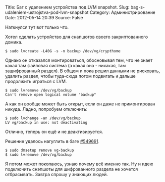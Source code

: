 Title: Баг с удалением устройства под LVM snapshot.
Slug: bag-s-udaleniem-ustrojstva-pod-lvm-snapshot
Category: Администрирование
Date: 2012-05-14 20:39
Source: False

Наткнулся тут вот только что.

Хотел сделать устройство для снапшотов своего закриптованного домика.

    $ sudo lvcreate -L40G -s -n backup /dev/vg/crypthome

Однако он отказался монтироваться, обосновывая тем, что не знает какая там файловая система (а какая она - никакая, там зашифрованный раздел). В общем и пока решил данными не рисковать, удалить раздел, чтобы туда-сюда потом подвигать и дальше продолжить играться с LVM.

    $ sudo lvremove /dev/vg/backup
    Can't remove open logical volume "backup"

А как он вообще может быть открыт, если он даже не примонтирован никуда. Ладно, попробуем отключить:

    $ sudo lvchange -an /dev/vg/backup
    LV vg/backup in use: not deactivating

Отлично, теперь он ещё и не деактивируется.

Решение удалось нагуглить в баге [#549691](http://bugs.debian.org/cgi-bin/bugreport.cgi?bug=549691). 

    $ sudo dmsetup remove vg-backup
    $ sudo lvremove /dev/vg/backup

Я потом может покопаюсь, узнаю почему всё именно так. Ну и идею подключить снэпшоты для шифрованного раздела не хочется отбрасывать. Завтра спрошу у знающих людей.

